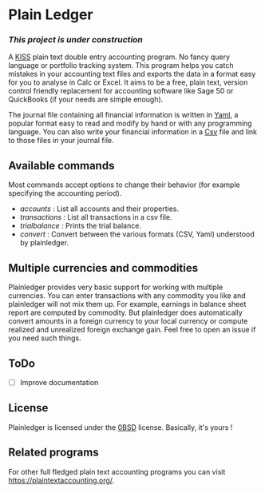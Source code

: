 # Plain Ledger

### *This project is under construction*

A [KISS](https://en.wikipedia.org/wiki/KISS_principle) plain text double entry
accounting program. No fancy query language or portfolio tracking system. This
program helps you catch mistakes in your accounting text files and exports the
data in a format easy for you to analyse in Calc or Excel. It aims to be a free,
plain text, version control friendly replacement for accounting software like
Sage 50 or QuickBooks (if your needs are simple enough).

The journal file containing all financial information is written in
[Yaml](https://yaml.org/), a popular format easy to read and modify by hand or
with any programming language. You can also write your financial information in a
[Csv](https://en.wikipedia.org/wiki/Comma-separated_values) file and link to
those files in your journal file.

## Available commands
Most commands accept options
to change their behavior (for example specifying the accounting period).

- *accounts* : List all accounts and their properties.
- *transactions* : List all transactions in a csv file.
- *trialbalance* : Prints the trial balance.
- *convert* : Convert between the various formats (CSV, Yaml) understood by plainledger.

## Multiple currencies and commodities
Plainledger provides very basic support for working with multiple currencies.
You can enter transactions with any commodity you like and plainledger will not
mix them up. For example, earnings in balance sheet report are computed by
commodity. But plainledger does automatically convert amounts in a foreign
currency to your local currency or compute realized and unrealized foreign
exchange gain. Feel free to open an issue if you need such things.

## ToDo
- [ ] Improve documentation

## License
Plainledger is licensed under the [0BSD](https://opensource.org/licenses/0BSD)
license. Basically, it's yours !

## Related programs

For other full fledged plain text accounting programs you can visit
https://plaintextaccounting.org/.
